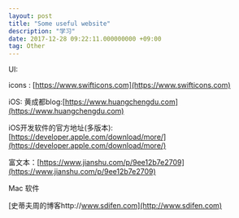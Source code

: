 ```yaml
---
layout: post
title: "Some useful website"
description: "学习"
date: 2017-12-28 09:22:11.000000000 +09:00
tag: Other
---
```




UI:

icons : [https://www.swifticons.com](https://www.swifticons.com)



iOS:
黄成都blog:[https://www.huangchengdu.com](https://www.huangchengdu.com)

iOS开发软件的官方地址(多版本):[https://developer.apple.com/download/more/](https://developer.apple.com/download/more/)

富文本：[https://www.jianshu.com/p/9ee12b7e2709](https://www.jianshu.com/p/9ee12b7e2709)


Mac 软件

[史蒂夫周的博客http://www.sdifen.com](http://www.sdifen.com)


